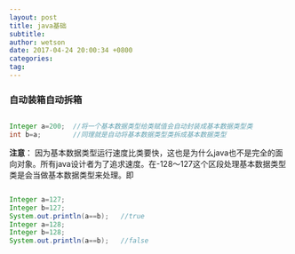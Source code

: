```yaml
---
layout: post
title: java基础
subtitle: 
author: wetson
date: 2017-04-24 20:00:34 +0800
categories: 
tag: 
---
```



### 自动装箱自动拆箱

```java

Integer a=200;	//将一个基本数据类型给类赋值会自动封装成基本数据类型类
int b=a;		//同理就是自动将基本数据类型类拆成基本数据类型
```
**注意**：
因为基本数据类型运行速度比类要快，这也是为什么java也不是完全的面向对象。所有java设计者为了追求速度。在-128～127这个区段处理基本数据类型类是会当做基本数据类型来处理。即

```java

Integer a=127;	
Integer b=127;
System.out.println(a==b);	//true
Integer a=128;	
Integer b=128;
System.out.println(a==b);	//false
```